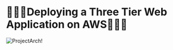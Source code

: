 # 👨🏼‍💻Deploying a Three Tier Web Application on AWS👨🏼‍💻

![ProjectArch!](https://lucid.app/publicSegments/view/cb6ade62-d1ca-4247-b6ed-8a7b0f54f7d3/image.png)


